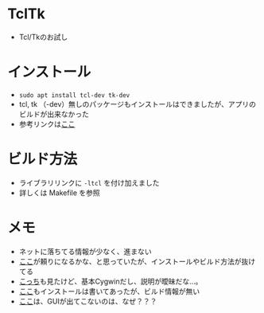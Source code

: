 # TclTk
* Tcl/Tkのお試し

# インストール
* `sudo apt install tcl-dev tk-dev`
* tcl, tk （-dev）無しのパッケージもインストールはできましたが、アプリのビルドが出来なかった
* 参考リンクは[ここ](http://www.nct9.ne.jp/m_hiroi/tcl_tk_doc/tcltk305.html)

# ビルド方法
* ライブラリリンクに `-ltcl` を付け加えました
* 詳しくは Makefile を参照

# メモ
* ネットに落ちてる情報が少なく、進まない
* [ここ](https://www.kijineko.co.jp/tcl-tk%e3%81%a7%e6%89%8b%e8%bb%bd%e3%81%abgui%e3%82%92%e4%bd%9c%e3%82%8d%e3%81%86%ef%bc%81/)が頼りになるかな、と思っていたが、インストールやビルド方法が抜けてる
* [こっち](https://qiita.com/gpsnmeajp/items/d69c51cbd34d8178daf9)も見たけど、基本Cygwinだし、説明が曖昧だな…。
* [ここ](http://www.ne.jp/asahi/music/marinkyo/komputilo/tcl_tk.html.ja)もインストールは書いてあったが、ビルド情報が無い
* [ここ](http://www.nct9.ne.jp/m_hiroi/tcl_tk_doc/index.html)は、GUIが出てこないのは、なぜ？？？

